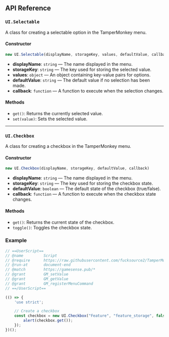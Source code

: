 ## API Reference

### `UI.Selectable`

A class for creating a selectable option in the TamperMonkey menu.

#### Constructor

```javascript
new UI.Selectable(displayName, storageKey, values, defaultValue, callback)
```

- **displayName**: `string` — The name displayed in the menu.
- **storageKey**: `string` — The key used for storing the selected value.
- **values**: `object` — An object containing key-value pairs for options.
- **defaultValue**: `string` — The default value if no selection has been made.
- **callback**: `function` — A function to execute when the selection changes.

#### Methods

- `get()`: Returns the currently selected value.
- `set(value)`: Sets the selected value.

---

### `UI.Checkbox`

A class for creating a checkbox in the TamperMonkey menu.

#### Constructor

```javascript
new UI.Checkbox(displayName, storageKey, defaultValue, callback)
```

- **displayName**: `string` — The name displayed in the menu.
- **storageKey**: `string` — The key used for storing the checkbox state.
- **defaultValue**: `boolean` — The default state of the checkbox (true/false).
- **callback**: `function` — A function to execute when the checkbox state changes.

#### Methods

- `get()`: Returns the current state of the checkbox.
- `toggle()`: Toggles the checkbox state.

### Example
```javascript
// ==UserScript==
// @name         Script
// @require      https://raw.githubusercontent.com/fucksource2/TamperMonkey-UI/refs/heads/main/lib.js
// @run-at       document-end
// @match        https://gamesense.pub/*
// @grant        GM_setValue
// @grant        GM_getValue
// @grant        GM_registerMenuCommand
// ==/UserScript==

(() => {
    'use strict';

    // Create a checkbox
    const checkbox = new UI.Checkbox("Feature", "feature_storage", false, () => {
        alert(checkbox.get());
    });
})();
```
